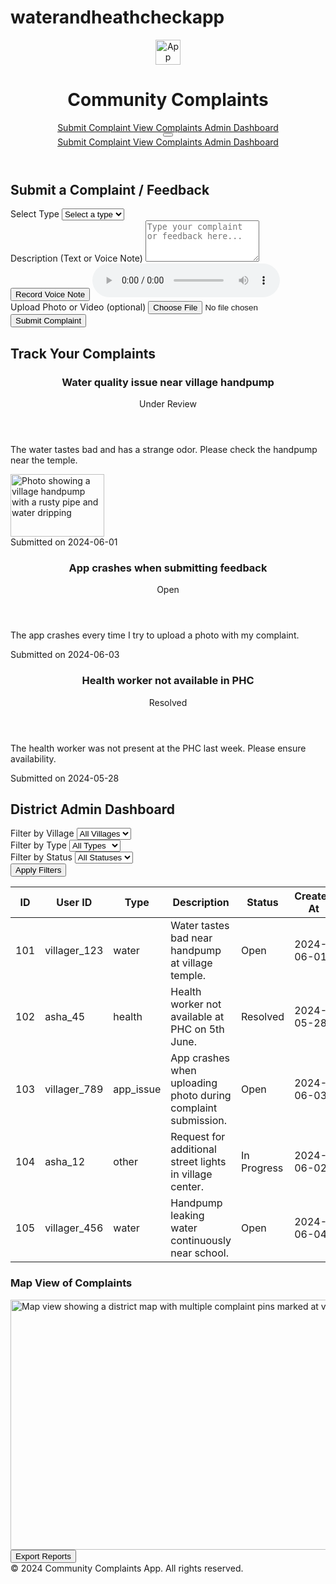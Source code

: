 # waterandheathcheckapp
<html lang="en">
 <head>
  <meta charset="utf-8"/>
  <meta content="width=device-width, initial-scale=1" name="viewport"/>
  <title>
   Complaints &amp; Feedback App
  </title>
  <script src="https://cdn.tailwindcss.com">
  </script>
  <link href="https://cdnjs.cloudflare.com/ajax/libs/font-awesome/5.15.3/css/all.min.css" rel="stylesheet"/>
  <link href="https://fonts.googleapis.com/css2?family=Inter:wght@400;600&amp;display=swap" rel="stylesheet"/>
  <style>
   body {
      font-family: 'Inter', sans-serif;
    }
  </style>
 </head>
 <body class="bg-gray-50 min-h-screen flex flex-col">
  <!-- Header -->
  <header class="bg-white shadow-md sticky top-0 z-30">
   <div class="max-w-7xl mx-auto px-4 sm:px-6 lg:px-8 flex items-center justify-between h-16">
    <div class="flex items-center space-x-3">
     <img alt="App logo showing a stylized community icon with hands and a heart" class="h-10 w-10 rounded-full" height="40" src="https://storage.googleapis.com/a1aa/image/bc9495f3-b420-4744-7494-507aaa1f3855.jpg" width="40"/>
     <h1 class="text-xl font-semibold text-gray-900">
      Community Complaints
     </h1>
    </div>
    <nav class="hidden md:flex space-x-6 text-gray-700 font-medium">
     <a class="hover:text-blue-600 transition" href="#complaint-form">
      Submit Complaint
     </a>
     <a class="hover:text-blue-600 transition" href="#complaints-list">
      View Complaints
     </a>
     <a class="hover:text-blue-600 transition" href="#dashboard">
      Admin Dashboard
     </a>
    </nav>
    <button aria-label="Open menu" class="md:hidden text-gray-700 focus:outline-none focus:ring-2 focus:ring-inset focus:ring-blue-600" id="mobile-menu-button">
     <i class="fas fa-bars fa-lg">
     </i>
    </button>
   </div>
   <!-- Mobile menu -->
   <div class="hidden md:hidden bg-white border-t border-gray-200" id="mobile-menu">
    <a class="block px-4 py-3 text-gray-700 hover:bg-gray-100" href="#complaint-form">
     Submit Complaint
    </a>
    <a class="block px-4 py-3 text-gray-700 hover:bg-gray-100" href="#complaints-list">
     View Complaints
    </a>
    <a class="block px-4 py-3 text-gray-700 hover:bg-gray-100" href="#dashboard">
     Admin Dashboard
    </a>
   </div>
  </header>
  <main class="flex-grow max-w-7xl mx-auto px-4 sm:px-6 lg:px-8 py-8 space-y-16">
   <!-- Complaint Submission Form -->
   <section class="bg-white rounded-lg shadow p-6 max-w-3xl mx-auto" id="complaint-form">
    <h2 class="text-2xl font-semibold text-gray-900 mb-6">
     Submit a Complaint / Feedback
    </h2>
    <form class="space-y-6" enctype="multipart/form-data" id="complaintForm" novalidate="">
     <div>
      <label class="block text-sm font-medium text-gray-700 mb-1" for="complaintType">
       Select Type
      </label>
      <select class="block w-full rounded-md border border-gray-300 shadow-sm py-2 px-3 focus:outline-none focus:ring-2 focus:ring-blue-500 focus:border-blue-500" id="complaintType" name="type" required="">
       <option disabled="" selected="" value="">
        Select a type
       </option>
       <option value="health">
        Health
       </option>
       <option value="water">
        Water
       </option>
       <option value="app_issue">
        App Issue
       </option>
       <option value="other">
        Other
       </option>
      </select>
     </div>
     <div>
      <label class="block text-sm font-medium text-gray-700 mb-1" for="complaintText">
       Description (Text or Voice Note)
      </label>
      <textarea class="block w-full rounded-md border border-gray-300 shadow-sm py-2 px-3 focus:outline-none focus:ring-2 focus:ring-blue-500 focus:border-blue-500 resize-y" id="complaintText" name="description" placeholder="Type your complaint or feedback here..." rows="4"></textarea>
      <button class="mt-2 inline-flex items-center px-3 py-1.5 border border-red-600 text-red-600 rounded-md hover:bg-red-600 hover:text-white transition focus:outline-none focus:ring-2 focus:ring-red-600" id="recordVoiceBtn" type="button">
       <i class="fas fa-microphone mr-2">
       </i>
       Record Voice Note
      </button>
      <audio class="mt-2 hidden w-full rounded-md border border-gray-300" controls="" id="voicePlayback">
      </audio>
     </div>
     <div>
      <label class="block text-sm font-medium text-gray-700 mb-1" for="complaintMedia">
       Upload Photo or Video (optional)
      </label>
      <input accept="image/*,video/*" class="block w-full text-gray-700" id="complaintMedia" name="media" type="file"/>
      <div class="mt-3 flex flex-wrap gap-3" id="mediaPreview">
      </div>
     </div>
     <button class="w-full bg-blue-600 text-white font-semibold py-3 rounded-md hover:bg-blue-700 transition focus:outline-none focus:ring-2 focus:ring-blue-600" type="submit">
      Submit Complaint
     </button>
    </form>
   </section>
   <!-- Complaints List (for users to track their complaints) -->
   <section class="max-w-5xl mx-auto" id="complaints-list">
    <h2 class="text-2xl font-semibold text-gray-900 mb-6">
     Track Your Complaints
    </h2>
    <div class="space-y-6">
     <!-- Example complaint item -->
     <article class="bg-white rounded-lg shadow p-5 border border-gray-200">
      <header class="flex justify-between items-center mb-3">
       <h3 class="text-lg font-semibold text-gray-800">
        Water quality issue near village handpump
       </h3>
       <span class="text-sm font-medium text-yellow-600 bg-yellow-100 px-2 py-0.5 rounded-full">
        Under Review
       </span>
      </header>
      <p class="text-gray-700 mb-3">
       The water tastes bad and has a strange odor. Please check the handpump near the temple.
      </p>
      <div class="flex flex-wrap gap-3 mb-3">
       <img alt="Photo showing a village handpump with a rusty pipe and water dripping" class="rounded-md max-w-[150px] h-auto object-cover" height="100" src="https://storage.googleapis.com/a1aa/image/8473e49b-31c8-4c02-73a4-a5db23810b3b.jpg" width="150"/>
      </div>
      <footer class="text-xs text-gray-500">
       Submitted on 2024-06-01
      </footer>
     </article>
     <article class="bg-white rounded-lg shadow p-5 border border-gray-200">
      <header class="flex justify-between items-center mb-3">
       <h3 class="text-lg font-semibold text-gray-800">
        App crashes when submitting feedback
       </h3>
       <span class="text-sm font-medium text-red-600 bg-red-100 px-2 py-0.5 rounded-full">
        Open
       </span>
      </header>
      <p class="text-gray-700 mb-3">
       The app crashes every time I try to upload a photo with my complaint.
      </p>
      <footer class="text-xs text-gray-500">
       Submitted on 2024-06-03
      </footer>
     </article>
     <article class="bg-white rounded-lg shadow p-5 border border-gray-200">
      <header class="flex justify-between items-center mb-3">
       <h3 class="text-lg font-semibold text-gray-800">
        Health worker not available in PHC
       </h3>
       <span class="text-sm font-medium text-green-700 bg-green-100 px-2 py-0.5 rounded-full">
        Resolved
       </span>
      </header>
      <p class="text-gray-700 mb-3">
       The health worker was not present at the PHC last week. Please ensure availability.
      </p>
      <footer class="text-xs text-gray-500">
       Submitted on 2024-05-28
      </footer>
     </article>
    </div>
   </section>
   <!-- Admin Dashboard -->
   <section class="max-w-7xl mx-auto bg-white rounded-lg shadow p-6" id="dashboard">
    <h2 class="text-2xl font-semibold text-gray-900 mb-6">
     District Admin Dashboard
    </h2>
    <!-- Filters -->
    <form class="flex flex-col md:flex-row md:items-center md:space-x-6 mb-6 space-y-4 md:space-y-0" id="filterForm">
     <div class="flex flex-col">
      <label class="text-sm font-medium text-gray-700 mb-1" for="filterVillage">
       Filter by Village
      </label>
      <select class="rounded-md border border-gray-300 py-2 px-3 focus:outline-none focus:ring-2 focus:ring-blue-500 focus:border-blue-500" id="filterVillage" name="village">
       <option value="">
        All Villages
       </option>
       <option value="village1">
        Village 1
       </option>
       <option value="village2">
        Village 2
       </option>
       <option value="village3">
        Village 3
       </option>
      </select>
     </div>
     <div class="flex flex-col">
      <label class="text-sm font-medium text-gray-700 mb-1" for="filterType">
       Filter by Type
      </label>
      <select class="rounded-md border border-gray-300 py-2 px-3 focus:outline-none focus:ring-2 focus:ring-blue-500 focus:border-blue-500" id="filterType" name="type">
       <option value="">
        All Types
       </option>
       <option value="health">
        Health
       </option>
       <option value="water">
        Water
       </option>
       <option value="app_issue">
        App Issue
       </option>
       <option value="other">
        Other
       </option>
      </select>
     </div>
     <div class="flex flex-col">
      <label class="text-sm font-medium text-gray-700 mb-1" for="filterStatus">
       Filter by Status
      </label>
      <select class="rounded-md border border-gray-300 py-2 px-3 focus:outline-none focus:ring-2 focus:ring-blue-500 focus:border-blue-500" id="filterStatus" name="status">
       <option value="">
        All Statuses
       </option>
       <option value="open">
        Open
       </option>
       <option value="in_progress">
        In Progress
       </option>
       <option value="resolved">
        Resolved
       </option>
      </select>
     </div>
     <button class="mt-4 md:mt-0 bg-blue-600 text-white font-semibold py-2 px-6 rounded-md hover:bg-blue-700 transition focus:outline-none focus:ring-2 focus:ring-blue-600" type="submit">
      Apply Filters
     </button>
    </form>
    <!-- Complaints Table -->
    <div class="overflow-x-auto rounded-lg border border-gray-200 shadow">
     <table class="min-w-full divide-y divide-gray-200">
      <thead class="bg-gray-50">
       <tr>
        <th class="px-4 py-3 text-left text-xs font-medium text-gray-500 uppercase tracking-wider" scope="col">
         ID
        </th>
        <th class="px-4 py-3 text-left text-xs font-medium text-gray-500 uppercase tracking-wider" scope="col">
         User ID
        </th>
        <th class="px-4 py-3 text-left text-xs font-medium text-gray-500 uppercase tracking-wider" scope="col">
         Type
        </th>
        <th class="px-4 py-3 text-left text-xs font-medium text-gray-500 uppercase tracking-wider" scope="col">
         Description
        </th>
        <th class="px-4 py-3 text-left text-xs font-medium text-gray-500 uppercase tracking-wider" scope="col">
         Status
        </th>
        <th class="px-4 py-3 text-left text-xs font-medium text-gray-500 uppercase tracking-wider" scope="col">
         Created At
        </th>
        <th class="px-4 py-3 text-left text-xs font-medium text-gray-500 uppercase tracking-wider" scope="col">
         Assign To
        </th>
        <th class="px-4 py-3 text-left text-xs font-medium text-gray-500 uppercase tracking-wider" scope="col">
         Update Status
        </th>
       </tr>
      </thead>
      <tbody class="bg-white divide-y divide-gray-200">
       <tr>
        <td class="px-4 py-3 whitespace-nowrap text-sm text-gray-900">
         101
        </td>
        <td class="px-4 py-3 whitespace-nowrap text-sm text-gray-900">
         villager_123
        </td>
        <td class="px-4 py-3 whitespace-nowrap text-sm text-gray-900 capitalize">
         water
        </td>
        <td class="px-4 py-3 whitespace-nowrap text-sm text-gray-700 max-w-xs truncate" title="Water tastes bad near handpump at village temple.">
         Water tastes bad near handpump at village temple.
        </td>
        <td class="px-4 py-3 whitespace-nowrap">
         <span class="inline-flex px-2 text-xs font-semibold leading-5 rounded-full bg-yellow-100 text-yellow-800">
          Open
         </span>
        </td>
        <td class="px-4 py-3 whitespace-nowrap text-sm text-gray-500">
         2024-06-01
        </td>
        <td class="px-4 py-3 whitespace-nowrap text-sm text-gray-900">
         <select class="rounded-md border border-gray-300 py-1 px-2 w-full focus:outline-none focus:ring-2 focus:ring-blue-500 focus:border-blue-500">
          <option value="">
           Unassigned
          </option>
          <option value="asha_1">
           ASHA Worker 1
          </option>
          <option value="phc_1">
           PHC Staff 1
          </option>
          <option value="asha_2">
           ASHA Worker 2
          </option>
         </select>
        </td>
        <td class="px-4 py-3 whitespace-nowrap text-sm text-gray-900">
         <select class="rounded-md border border-gray-300 py-1 px-2 w-full focus:outline-none focus:ring-2 focus:ring-blue-500 focus:border-blue-500">
          <option selected="" value="open">
           Open
          </option>
          <option value="in_progress">
           In Progress
          </option>
          <option value="resolved">
           Resolved
          </option>
         </select>
        </td>
       </tr>
       <tr>
        <td class="px-4 py-3 whitespace-nowrap text-sm text-gray-900">
         102
        </td>
        <td class="px-4 py-3 whitespace-nowrap text-sm text-gray-900">
         asha_45
        </td>
        <td class="px-4 py-3 whitespace-nowrap text-sm text-gray-900 capitalize">
         health
        </td>
        <td class="px-4 py-3 whitespace-nowrap text-sm text-gray-700 max-w-xs truncate" title="Health worker not available at PHC on 5th June.">
         Health worker not available at PHC on 5th June.
        </td>
        <td class="px-4 py-3 whitespace-nowrap">
         <span class="inline-flex px-2 text-xs font-semibold leading-5 rounded-full bg-green-100 text-green-800">
          Resolved
         </span>
        </td>
        <td class="px-4 py-3 whitespace-nowrap text-sm text-gray-500">
         2024-05-28
        </td>
        <td class="px-4 py-3 whitespace-nowrap text-sm text-gray-900">
         <select class="rounded-md border border-gray-300 py-1 px-2 w-full focus:outline-none focus:ring-2 focus:ring-blue-500 focus:border-blue-500">
          <option selected="" value="asha_45">
           ASHA Worker 45
          </option>
          <option value="phc_1">
           PHC Staff 1
          </option>
          <option value="asha_2">
           ASHA Worker 2
          </option>
         </select>
        </td>
        <td class="px-4 py-3 whitespace-nowrap text-sm text-gray-900">
         <select class="rounded-md border border-gray-300 py-1 px-2 w-full focus:outline-none focus:ring-2 focus:ring-blue-500 focus:border-blue-500">
          <option value="open">
           Open
          </option>
          <option value="in_progress">
           In Progress
          </option>
          <option selected="" value="resolved">
           Resolved
          </option>
         </select>
        </td>
       </tr>
       <tr>
        <td class="px-4 py-3 whitespace-nowrap text-sm text-gray-900">
         103
        </td>
        <td class="px-4 py-3 whitespace-nowrap text-sm text-gray-900">
         villager_789
        </td>
        <td class="px-4 py-3 whitespace-nowrap text-sm text-gray-900 capitalize">
         app_issue
        </td>
        <td class="px-4 py-3 whitespace-nowrap text-sm text-gray-700 max-w-xs truncate" title="App crashes when uploading photo during complaint submission.">
         App crashes when uploading photo during complaint submission.
        </td>
        <td class="px-4 py-3 whitespace-nowrap">
         <span class="inline-flex px-2 text-xs font-semibold leading-5 rounded-full bg-red-100 text-red-800">
          Open
         </span>
        </td>
        <td class="px-4 py-3 whitespace-nowrap text-sm text-gray-500">
         2024-06-03
        </td>
        <td class="px-4 py-3 whitespace-nowrap text-sm text-gray-900">
         <select class="rounded-md border border-gray-300 py-1 px-2 w-full focus:outline-none focus:ring-2 focus:ring-blue-500 focus:border-blue-500">
          <option value="">
           Unassigned
          </option>
          <option value="asha_1">
           ASHA Worker 1
          </option>
          <option value="phc_1">
           PHC Staff 1
          </option>
          <option value="asha_2">
           ASHA Worker 2
          </option>
         </select>
        </td>
        <td class="px-4 py-3 whitespace-nowrap text-sm text-gray-900">
         <select class="rounded-md border border-gray-300 py-1 px-2 w-full focus:outline-none focus:ring-2 focus:ring-blue-500 focus:border-blue-500">
          <option selected="" value="open">
           Open
          </option>
          <option value="in_progress">
           In Progress
          </option>
          <option value="resolved">
           Resolved
          </option>
         </select>
        </td>
       </tr>
       <tr>
        <td class="px-4 py-3 whitespace-nowrap text-sm text-gray-900">
         104
        </td>
        <td class="px-4 py-3 whitespace-nowrap text-sm text-gray-900">
         asha_12
        </td>
        <td class="px-4 py-3 whitespace-nowrap text-sm text-gray-900 capitalize">
         other
        </td>
        <td class="px-4 py-3 whitespace-nowrap text-sm text-gray-700 max-w-xs truncate" title="Request for additional street lights in village center.">
         Request for additional street lights in village center.
        </td>
        <td class="px-4 py-3 whitespace-nowrap">
         <span class="inline-flex px-2 text-xs font-semibold leading-5 rounded-full bg-yellow-100 text-yellow-800">
          In Progress
         </span>
        </td>
        <td class="px-4 py-3 whitespace-nowrap text-sm text-gray-500">
         2024-06-02
        </td>
        <td class="px-4 py-3 whitespace-nowrap text-sm text-gray-900">
         <select class="rounded-md border border-gray-300 py-1 px-2 w-full focus:outline-none focus:ring-2 focus:ring-blue-500 focus:border-blue-500">
          <option selected="" value="asha_12">
           ASHA Worker 12
          </option>
          <option value="phc_1">
           PHC Staff 1
          </option>
          <option value="asha_2">
           ASHA Worker 2
          </option>
         </select>
        </td>
        <td class="px-4 py-3 whitespace-nowrap text-sm text-gray-900">
         <select class="rounded-md border border-gray-300 py-1 px-2 w-full focus:outline-none focus:ring-2 focus:ring-blue-500 focus:border-blue-500">
          <option value="open">
           Open
          </option>
          <option selected="" value="in_progress">
           In Progress
          </option>
          <option value="resolved">
           Resolved
          </option>
         </select>
        </td>
       </tr>
       <tr>
        <td class="px-4 py-3 whitespace-nowrap text-sm text-gray-900">
         105
        </td>
        <td class="px-4 py-3 whitespace-nowrap text-sm text-gray-900">
         villager_456
        </td>
        <td class="px-4 py-3 whitespace-nowrap text-sm text-gray-900 capitalize">
         water
        </td>
        <td class="px-4 py-3 whitespace-nowrap text-sm text-gray-700 max-w-xs truncate" title="Handpump leaking water continuously near school.">
         Handpump leaking water continuously near school.
        </td>
        <td class="px-4 py-3 whitespace-nowrap">
         <span class="inline-flex px-2 text-xs font-semibold leading-5 rounded-full bg-yellow-100 text-yellow-800">
          Open
         </span>
        </td>
        <td class="px-4 py-3 whitespace-nowrap text-sm text-gray-500">
         2024-06-04
        </td>
        <td class="px-4 py-3 whitespace-nowrap text-sm text-gray-900">
         <select class="rounded-md border border-gray-300 py-1 px-2 w-full focus:outline-none focus:ring-2 focus:ring-blue-500 focus:border-blue-500">
          <option value="">
           Unassigned
          </option>
          <option value="asha_1">
           ASHA Worker 1
          </option>
          <option value="phc_1">
           PHC Staff 1
          </option>
          <option value="asha_2">
           ASHA Worker 2
          </option>
         </select>
        </td>
        <td class="px-4 py-3 whitespace-nowrap text-sm text-gray-900">
         <select class="rounded-md border border-gray-300 py-1 px-2 w-full focus:outline-none focus:ring-2 focus:ring-blue-500 focus:border-blue-500">
          <option selected="" value="open">
           Open
          </option>
          <option value="in_progress">
           In Progress
          </option>
          <option value="resolved">
           Resolved
          </option>
         </select>
        </td>
       </tr>
      </tbody>
     </table>
    </div>
    <!-- Map View -->
    <div class="mt-10">
     <h3 class="text-xl font-semibold text-gray-900 mb-4">
      Map View of Complaints
     </h3>
     <img alt="Map view showing a district map with multiple complaint pins marked at various village locations" class="w-full rounded-lg shadow-md" height="400" src="https://storage.googleapis.com/a1aa/image/8b580ecb-f1aa-496a-4c72-0c6fb06db573.jpg" width="1200"/>
    </div>
    <!-- Export Reports -->
    <div class="mt-8 flex justify-end">
     <button class="inline-flex items-center bg-green-600 text-white font-semibold py-2 px-5 rounded-md hover:bg-green-700 transition focus:outline-none focus:ring-2 focus:ring-green-600" type="button">
      <i class="fas fa-file-export mr-2">
      </i>
      Export Reports
     </button>
    </div>
   </section>
  </main>
  <footer class="bg-white border-t border-gray-200 py-6 mt-auto">
   <div class="max-w-7xl mx-auto px-4 sm:px-6 lg:px-8 text-center text-gray-500 text-sm">
    © 2024 Community Complaints App. All rights reserved.
   </div>
  </footer>
  <script>
   // Mobile menu toggle
    const mobileMenuBtn = document.getElementById('mobile-menu-button');
    const mobileMenu = document.getElementById('mobile-menu');
    mobileMenuBtn.addEventListener('click', () => {
      mobileMenu.classList.toggle('hidden');
    });

    // Voice recording logic
    const recordBtn = document.getElementById('recordVoiceBtn');
    const complaintText = document.getElementById('complaintText');
    const voicePlayback = document.getElementById('voicePlayback');
    let mediaRecorder;
    let audioChunks = [];

    recordBtn.addEventListener('click', async () => {
      if (recordBtn.dataset.recording === 'true') {
        // Stop recording
        mediaRecorder.stop();
        recordBtn.dataset.recording = 'false';
        recordBtn.innerHTML = '<i class="fas fa-microphone mr-2"></i> Record Voice Note';
      } else {
        // Start recording
        if (!navigator.mediaDevices || !navigator.mediaDevices.getUserMedia) {
          alert('Your browser does not support audio recording.');
          return;
        }
        try {
          const stream = await navigator.mediaDevices.getUserMedia({ audio: true });
          mediaRecorder = new MediaRecorder(stream);
          audioChunks = [];
          mediaRecorder.addEventListener('dataavailable', event => {
            audioChunks.push(event.data);
          });
          mediaRecorder.addEventListener('stop', () => {
            const audioBlob = new Blob(audioChunks, { type: 'audio/webm' });
            const audioUrl = URL.createObjectURL(audioBlob);
            voicePlayback.src = audioUrl;
            voicePlayback.classList.remove('hidden');

            // Simulate voice-to-text conversion (for demo)
            complaintText.value = 'Voice note recorded. (Transcription not implemented)';
          });
          mediaRecorder.start();
          recordBtn.dataset.recording = 'true';
          recordBtn.innerHTML = '<i class="fas fa-stop mr-2"></i> Stop Recording';
        } catch (err) {
          alert('Could not start audio recording: ' + err.message);
        }
      }
    });

    // Media preview for uploaded files
    const complaintMedia = document.getElementById('complaintMedia');
    const mediaPreview = document.getElementById('mediaPreview');

    complaintMedia.addEventListener('change', () => {
      mediaPreview.innerHTML = '';
      const files = complaintMedia.files;
      if (!files.length) return;

      Array.from(files).forEach(file => {
        const fileType = file.type;
        const reader = new FileReader();

        reader.onload = e => {
          if (fileType.startsWith('image/')) {
            const img = document.createElement('img');
            img.src = e.target.result;
            img.alt = `Uploaded image preview: ${file.name}`;
            img.className = 'rounded-md max-w-[150px] h-auto object-cover';
            mediaPreview.appendChild(img);
          } else if (fileType.startsWith('video/')) {
            const video = document.createElement('video');
            video.src = e.target.result;
            video.controls = true;
            video.className = 'rounded-md max-w-[150px] h-auto object-cover';
            mediaPreview.appendChild(video);
          }
        };

        reader.readAsDataURL(file);
      });
    });

    // Form submission (demo only)
    const complaintForm = document.getElementById('complaintForm');
    complaintForm.addEventListener('submit', e => {
      e.preventDefault();
      const type = complaintForm.type.value;
      const description = complaintForm.description.value.trim();

      if (!type) {
        alert('Please select a complaint type.');
        return;
      }
      if (!description) {
        alert('Please enter a description or record a voice note.');
        return;
      }

      alert('Complaint submitted successfully! (Demo only, no backend integration)');
      complaintForm.reset();
      mediaPreview.innerHTML = '';
      voicePlayback.src = '';
      voicePlayback.classList.add('hidden');
    });

    // Filter form submission (demo only)
    const filterForm = document.getElementById('filterForm');
    filterForm.addEventListener('submit', e => {
      e.preventDefault();
      alert('Filters applied! (Demo only, no backend integration)');
    });
  </script>
 </body>
</html>
